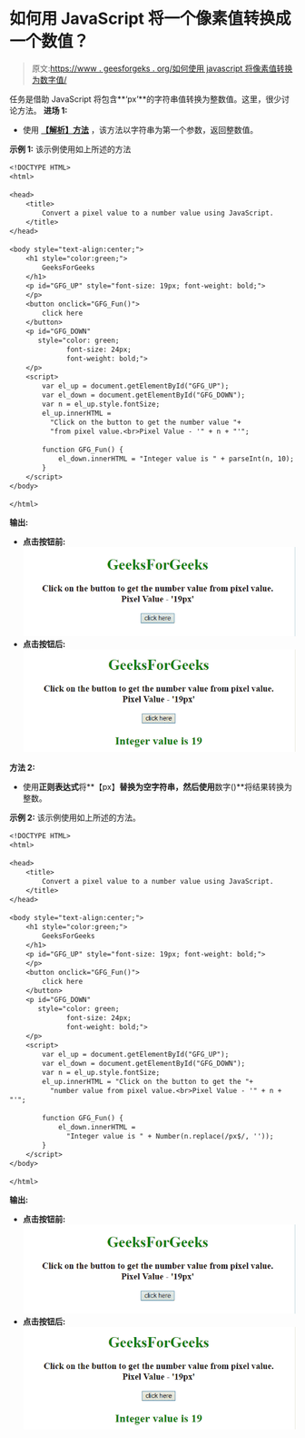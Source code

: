 # 如何用 JavaScript 将一个像素值转换成一个数值？

> 原文:[https://www . geesforgeks . org/如何使用 javascript 将像素值转换为数字值/](https://www.geeksforgeeks.org/how-to-convert-a-pixel-value-to-a-number-value-using-javascript/)

任务是借助 JavaScript 将包含**‘px’**的字符串值转换为整数值。这里，很少讨论方法。
**进场 1:**

*   使用 **[【解析】方法](https://www.geeksforgeeks.org/javascript-parseint-with-examples/)** ，该方法以字符串为第一个参数，返回整数值。

**示例 1:** 该示例使用如上所述的方法

```
<!DOCTYPE HTML>
<html>

<head>
    <title>
        Convert a pixel value to a number value using JavaScript.
    </title>
</head>

<body style="text-align:center;">
    <h1 style="color:green;">  
        GeeksForGeeks 
    </h1>
    <p id="GFG_UP" style="font-size: 19px; font-weight: bold;">
    </p>
    <button onclick="GFG_Fun()">
        click here
    </button>
    <p id="GFG_DOWN" 
       style="color: green;
              font-size: 24px; 
              font-weight: bold;">
    </p>
    <script>
        var el_up = document.getElementById("GFG_UP");
        var el_down = document.getElementById("GFG_DOWN");
        var n = el_up.style.fontSize;
        el_up.innerHTML = 
          "Click on the button to get the number value "+
          "from pixel value.<br>Pixel Value - '" + n + "'";

        function GFG_Fun() {
            el_down.innerHTML = "Integer value is " + parseInt(n, 10);
        }
    </script>
</body>

</html>
```

**输出:**

*   **点击按钮前:**
    ![](img/ba701388f615f7a97c7feb250e3ed754.png)
*   **点击按钮后:**
    ![](img/e5aae2212f0ff4c8d830d6328f1f868b.png)

**方法 2:**

*   使用**正则表达式**将**【px】**替换为空字符串，然后使用**数字()**将结果转换为整数。

**示例 2:** 该示例使用如上所述的方法。

```
<!DOCTYPE HTML>
<html>

<head>
    <title>
        Convert a pixel value to a number value using JavaScript.
    </title>
</head>

<body style="text-align:center;">
    <h1 style="color:green;">  
        GeeksForGeeks 
    </h1>
    <p id="GFG_UP" style="font-size: 19px; font-weight: bold;">
    </p>
    <button onclick="GFG_Fun()">
        click here
    </button>
    <p id="GFG_DOWN" 
       style="color: green; 
              font-size: 24px; 
              font-weight: bold;">
    </p>
    <script>
        var el_up = document.getElementById("GFG_UP");
        var el_down = document.getElementById("GFG_DOWN");
        var n = el_up.style.fontSize;
        el_up.innerHTML = "Click on the button to get the "+
          "number value from pixel value.<br>Pixel Value - '" + n + "'";

        function GFG_Fun() {
            el_down.innerHTML = 
              "Integer value is " + Number(n.replace(/px$/, ''));
        }
    </script>
</body>

</html>
```

**输出:**

*   **点击按钮前:**
    ![](img/ba701388f615f7a97c7feb250e3ed754.png)
*   **点击按钮后:**
    ![](img/e5aae2212f0ff4c8d830d6328f1f868b.png)